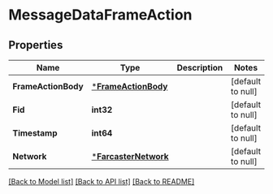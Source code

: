 # MessageDataFrameAction

## Properties
Name | Type | Description | Notes
------------ | ------------- | ------------- | -------------
**FrameActionBody** | [***FrameActionBody**](FrameActionBody.md) |  | [default to null]
**Fid** | **int32** |  | [default to null]
**Timestamp** | **int64** |  | [default to null]
**Network** | [***FarcasterNetwork**](FarcasterNetwork.md) |  | [default to null]

[[Back to Model list]](../README.md#documentation-for-models) [[Back to API list]](../README.md#documentation-for-api-endpoints) [[Back to README]](../README.md)

